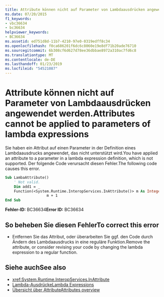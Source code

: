 ```yaml
---
title: Attribute können nicht auf Parameter von Lambdaausdrücken angewendet werden.
ms.date: 07/20/2015
f1_keywords:
- vbc36634
- bc36634
helpviewer_keywords:
- BC36634
ms.assetid: ed751d8d-11b7-4210-97e0-0319edff8c34
ms.openlocfilehash: f0ca686201f6dc6c8060e19e8df71b20ade76710
ms.sourcegitcommit: 6b308cf6d627d78ee36dbbae8972a310ac7fd6c8
ms.translationtype: MT
ms.contentlocale: de-DE
ms.lasthandoff: 01/23/2019
ms.locfileid: "54521087"
---
```

# <a name="attributes-cannot-be-applied-to-parameters-of-lambda-expressions"></a><span data-ttu-id="4f4f9-102">Attribute können nicht auf Parameter von Lambdaausdrücken angewendet werden.</span><span class="sxs-lookup"><span data-stu-id="4f4f9-102">Attributes cannot be applied to parameters of lambda expressions</span></span>
<span data-ttu-id="4f4f9-103">Sie haben ein Attribut auf einen Parameter in der Definition eines Lambdaausdrucks angewendet, das nicht unterstützt wird.</span><span class="sxs-lookup"><span data-stu-id="4f4f9-103">You have applied an attribute to a parameter in a lambda expression definition, which is not supported.</span></span> <span data-ttu-id="4f4f9-104">Der folgende Code verursacht diesen Fehler.</span><span class="sxs-lookup"><span data-stu-id="4f4f9-104">The following code causes this error.</span></span>  
  
```vb  
Sub LambaAttribute()  
    ' Not valid.  
    Dim add1 = _  
    Function(<System.Runtime.InteropServices.InAttribute()> m As Integer) _  
                   m + 1  
End Sub  
```  
  
 <span data-ttu-id="4f4f9-105">**Fehler-ID:** BC36634</span><span class="sxs-lookup"><span data-stu-id="4f4f9-105">**Error ID:** BC36634</span></span>  
  
## <a name="to-correct-this-error"></a><span data-ttu-id="4f4f9-106">So beheben Sie diesen Fehler</span><span class="sxs-lookup"><span data-stu-id="4f4f9-106">To correct this error</span></span>  
  
-   <span data-ttu-id="4f4f9-107">Entfernen Sie das Attribut, oder überarbeiten Sie ggf. den Code durch Ändern des Lambdaausdrucks in eine reguläre Funktion.</span><span class="sxs-lookup"><span data-stu-id="4f4f9-107">Remove the attribute, or consider revising your code by changing the lambda expression to a regular function.</span></span>  
  
## <a name="see-also"></a><span data-ttu-id="4f4f9-108">Siehe auch</span><span class="sxs-lookup"><span data-stu-id="4f4f9-108">See also</span></span>
- <xref:System.Runtime.InteropServices.InAttribute>
- [<span data-ttu-id="4f4f9-109">Lambda-Ausdrücke</span><span class="sxs-lookup"><span data-stu-id="4f4f9-109">Lambda Expressions</span></span>](../../visual-basic/programming-guide/language-features/procedures/lambda-expressions.md)
- [<span data-ttu-id="4f4f9-110">Übersicht über Attribute</span><span class="sxs-lookup"><span data-stu-id="4f4f9-110">Attributes overview</span></span>](~/docs/visual-basic/programming-guide/concepts/attributes/index.md)
